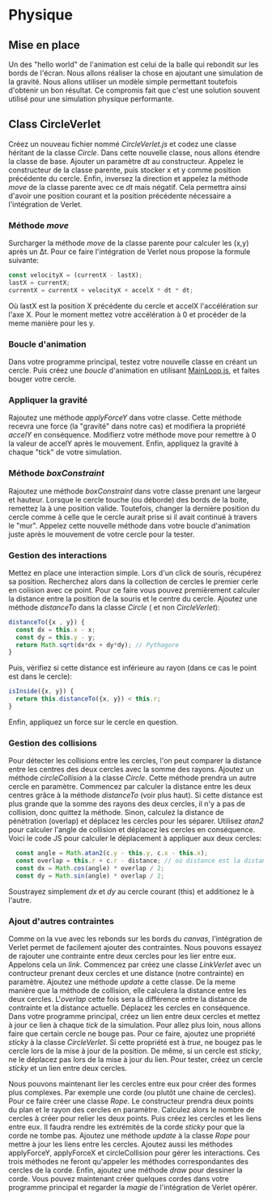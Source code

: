 # Physique

## Mise en place

Un des "hello world" de l'animation est celui de la balle qui rebondit sur les bords de l'écran.
Nous allons réaliser la chose en ajoutant une simulation de la gravité.
Nous allons utiliser un modèle simple permettant toutefois d'obtenir un bon résultat.
Ce compromis fait que c'est une solution souvent utilisé pour une simulation physique performante.

## Class CircleVerlet
Créez un nouveau fichier nommé *CircleVerlet.js* et codez une classe héritant de la classe *Circle*.
Dans cette nouvelle classe, nous allons étendre la classe de base. Ajouter un paramètre *dt* au constructeur.
Appelez le constructeur de la classe parente, puis stocker x et y comme position précédente du cercle.
Enfin, inversez la direction et appelez la méthode *move* de la classe parente avec ce *dt* mais négatif.
Cela permettra ainsi d'avoir une position courant et la position précédente nécessaire a l'intégration de Verlet.

### Méthode *move*
Surcharger la méthode *move* de la classe parente pour calculer les (x,y) après un Δt.
Pour ce faire l'intégration de Verlet nous propose la formule suivante:
```js
const velocityX = (currentX - lastX);
lastX = currentX;
currentX = currentX + velocityX + accelX * dt * dt;
```
Où lastX est la position X précédente du cercle et accelX l'accélération sur l'axe X.
Pour le moment mettez votre accélération à 0 et procéder de la meme manière pour les y.

### Boucle d'animation
Dans votre programme principal, testez votre nouvelle classe en créant un cercle.
Puis créez une *boucle* d'animation en utilisant [MainLoop.js](https://github.com/Chabloz/devmobil51/blob/main/src/utils/mainloop.js), et faites bouger votre cercle.

### Appliquer la gravité
Rajoutez une méthode *applyForceY* dans votre classe. Cette méthode recevra une force (la "gravité" dans notre cas) et modifiera la propriété *accelY* en conséquence.
Modifierz votre méthode move pour remettre à 0 la valeur de accelY après le mouvement.
Enfin, appliquez la gravité à chaque "tick" de votre simulation.

### Méthode *boxConstraint*
Rajoutez une méthode *boxConstraint* dans votre classe prenant une largeur et hauteur.
Lorsque le cercle touche (ou déborde) des bords de la boite, remettez la à une position valide.
Toutefois, changer la dernière position du cercle comme à celle que le cercle aurait prise si il avait continué à travers le "mur".
Appelez cette nouvelle méthode dans votre boucle d'animation juste après le mouvement de votre cercle pour la tester.

### Gestion des interactions
Mettez en place une interaction simple. Lors d'un click de souris, récupérez sa position.
Recherchez alors dans la collection de cercles le premier cerle en colision avec ce point.
Pour ce faire vous pouvez premièrement calculer la distance entre la position de la souris et le centre du cercle.
Ajoutez une méthode *distanceTo* dans la classe *Circle* ( et non *CircleVerlet*):

```js
distanceTo({x , y}) {
  const dx = this.x - x;
  const dy = this.y - y;
  return Math.sqrt(dx*dx + dy*dy); // Pythagore
}
```

Puis, vérifiez si cette distance est inférieure au rayon (dans ce cas le point est dans le cercle):

```js
isInside({x, y}) {
  return this.distanceTo({x, y}) < this.r;
}
```

Enfin, appliquez un force sur le cercle en question.

### Gestion des collisions
Pour détecter les collisions entre les cercles, l'on peut comparer la distance entre les centres des deux cercles avec la somme des rayons.
Ajoutez un méthode *circleCollision* à la classe *Circle*. Cette méthode prendra un autre cercle en paramètre.
Commencez par calculer la distance entre les deux centres grâce à la méthode *distanceTo* (voir plus haut).
Si cette distance est plus grande que la somme des rayons des deux cercles, il n'y a pas de collision, donc quittez la méthode.
Sinon, calculez la distance de pénétration (overlap) et déplacez les cercles pour les séparer.
Utilisez *atan2* pour calculer l'angle de collision et déplacez les cercles en conséquence.
Voici le code JS pour calculer le déplacement à appliquer aux deux cercles:

```js
  const angle = Math.atan2(c.y - this.y, c.x - this.x);
  const overlap = this.r + c.r - distance; // où distance est la distance entre les deux centres
  const dx = Math.cos(angle) * overlap / 2;
  const dy = Math.sin(angle) * overlap / 2;
```

Soustrayez simplement *dx* et *dy* au cercle courant (this) et additionez le à l'autre.

### Ajout d'autres contraintes
Comme on la vue avec les rebonds sur les bords du *canvas*, l'intégration de Verlet permet de facilement ajouter des contraintes.
Nous pouvons essayez de rajouter une contrainte entre deux cercles pour les lier entre eux.
Appelons cela un *link*. Commencez par créez une classe *LinkVerlet* avec un contructeur prenant deux cercles et une distance (notre contrainte) en paramètre.
Ajoutez une méthode *update* a cette classe. De la meme manière que la méthode de collision, elle calculera la distance entre les deux cercles.
L'*overlap* cette fois sera la différence entre la distance de contrainte et la distance actuelle.
Déplacez les cercles en conséquence. Dans votre programme principal, créez un lien entre deux cercles et mettez à jour ce lien à chaque *tick* de la simulation.
Pour allez plus loin, nous allons faire que certain cercle ne bouge pas. Pour ce faire, ajoutez une propriété *sticky* à la classe *CircleVerlet*.
Si cette propriété est à *true*, ne bougez pas le cercle lors de la mise à jour de la position.
De même, si un cercle est *sticky*, ne le déplacez pas lors de la mise à jour du lien.
Pour tester, créez un cercle *sticky* et un lien entre deux cercles.

Nous pouvons maintenant lier les cercles entre eux pour créer des formes plus complexes.
Par exemple une corde (ou plutôt une chaine de cercles). Pour ce faire créer une classe *Rope*.
Le constructeur prendra deux points du plan et le rayon des cercles en paramètre.
Calculez alors le nombre de cercles à créer pour relier les deux points.
Puis créez les cercles et les liens entre eux. Il faudra rendre les extrémités de la corde *sticky* pour que la corde ne tombe pas.
Ajoutez une méthode *update* à la classe *Rope* pour mettre à jour les liens entre les cercles.
Ajoutez aussi les méthodes applyForceY, applyForceX et circleCollision pour gérer les interactions.
Ces trois méthodes ne feront qu'appeler les méthodes correspondantes des cercles de la corde.
Enfin, ajoutez une méthode *draw* pour dessiner la corde.
Vous pouvez maintenant créer quelques cordes dans votre programme principal et regarder la *magie* de l'intégration de Verlet opérer.
